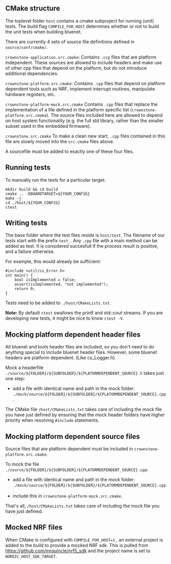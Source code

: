 ## CMake structure

The toplevel folder `host` contains a cmake subproject for running (unit) tests.
The build flag `COMPILE_FOR_HOST` determines whether or not to build the unit tests
when building bluenet.

There are currently 4 sets of source file definitions defined in `source/conf/cmake/`.

`crownstone-application.src.cmake`:
Contains `.ccp` files that are platform independent. These sources are allowed to
include headers and make use of other cpp files that depend on the platform, but
do not introduce additional dependencies.

`crownstone-platform.src.cmake`:
Contains `.cpp` files that depend on platform dependent tools such as NRF, implement
interrupt routines, manipulate hardware registers, etc.

`crownstone-platform-mock.src.cmake`
Contains `.cpp` files that replace the implementation of a file defined in the platform specific list (`crownstone-platform.src.cmake`).
The source files included here are allowed to depend on host system functionality (e.g. the full std library,
rather than the smaller subset used in the embedded firmware).

`crownstone.src.cmake`
To make a clean new start, `.cpp` files contained in this file are slowly moved into the 
`src.cmake` files above.

A sourcefile must be added to exactly one of these four files.

## Running tests
To manually run the tests for a particular target:

```
mkdir build && cd build
cmake .. -DBOARDTARGET=${YOUR_CONFIG}
make -j
cd ./host/${YOUR_CONFIG}
ctest
```

## Writing tests

The base folder where the test files reside is `host/test`. The filename of our tests start with the prefix `test_`.
Any `.cpp` file with a main method can be added as test. It is considered succesfull if the process result is positive,
and a failure otherwise.

For example, this would already be sufficient:
```
#include <util/cs_Error.h>
int main() { 
	bool isImplemented = false;
	assert(isImplemented, "not implemented");
	return 0;
}
```

Tests need to be added to `./host/CMakeLists.txt`.

**Note:** By default `ctest` swallows the printf and std::cout streams. If you are developing new tests, it might be nice to know `ctest -V`.

## Mocking platform dependent header files

All bluenet and tools header files are included, so you don't need to do anything special to include bluenet header files.
However, some bluenet headers are platform dependent. (Like cs_Logger.h). 

Mock a headerfile `./source/${FOLDER}/${SUBFOLDER}/${PLATORMDEPENDENT_SOURCE}.h` takes just one step:
- add a file with identical name and path in the mock folder: `./mock/source/${FOLDER}/${SUBFOLDER}/${PLATORMDEPENDENT_SOURCE}.cpp`.

The CMake file `/host/CMakeLists.txt` takes care of including the mock file you have just defined by ensuring that the mock header folders
have higher priority when resolving `#include` statements.

## Mocking platform dependent source files

Source files that are platform dependent must be included in `crownstone-platform.src.cmake`. 

To mock the file `./source/${FOLDER}/${SUBFOLDER}/${PLATORMDEPENDENT_SOURCE}.cpp`:
- add a file with identical name and path in the mock folder: `./mock/source/${FOLDER}/${SUBFOLDER}/${PLATORMDEPENDENT_SOURCE}.cpp`.
- include this in `crownstone-platform-mock.src.cmake`.

That's all, `/host/CMakeLists.txt` takes care of including the mock file you have just defined.


## Mocked NRF files

When CMake is configured with `COMPILE_FOR_HOST=1` , an external project is added to the build to provide a mocked NRF sdk.
This is pulled from https://github.com/mrquincle/nrf5_sdk and the project name is set to `NORDIC_HOST_SDK_TARGET`. 

